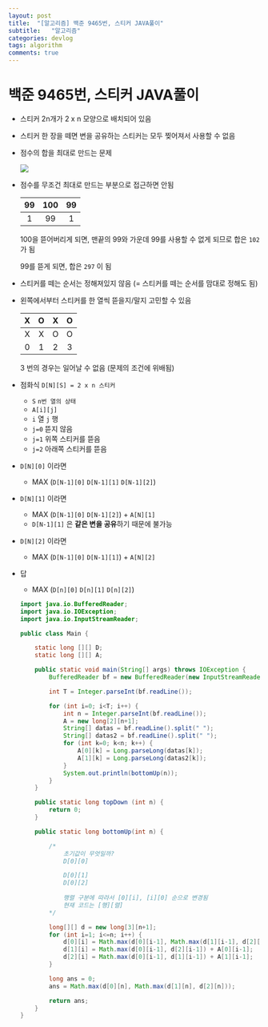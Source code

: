 ```yaml
---
layout: post
title:  "[알고리즘] 백준 9465번, 스티커 JAVA풀이"
subtitle:   "알고리즘"
categories: devlog
tags: algorithm
comments: true
---
```


# 백준 9465번, 스티커 JAVA풀이

- 스티커 2n개가 2 x n 모양으로 배치되어 있음

- 스티커 한 장을 떼면 변을 공유하는 스티커는 모두 찢어져서 사용할 수 없음

- 점수의 합을 최대로 만드는 문제

  ![](https://www.acmicpc.net/upload/images/sticker.png)

- 점수를 무조건 최대로 만드는 부분으로 접근하면 안됨

  |  99  | 100  |  99  |
  | :--: | :--: | :--: |
  |  1   |  99  |  1   |

  100을 뜯어버리게 되면, 맨끝의 99와 가운데 99를 사용할 수 없게 되므로 합은 `102` 가 됨

  99를 뜯게 되면, 합은 `297` 이 됨

- 스티커를 떼는 순서는 정해져있지 않음 (= 스티커를 떼는 순서를 맘대로 정해도 됨)

- 왼쪽에서부터 스티커를 한 열씩 뜯을지/말지 고민할 수 있음

  |  X   |  O   |  X   |  O   |
  | :--: | :--: | :--: | :--: |
  |  X   |  X   |  O   |  O   |
  |  0   |  1   |  2   |  3   |

  3 번의 경우는 일어날 수 없음 (문제의 조건에 위배됨)

- 점화식 `D[N][S] = 2 x n 스티커`

  - `S` `n번 열의 상태`
  - `A[i][j]`
  - `i` 열 `j` 행
  - `j=0` 뜯지 않음
  - `j=1` 위쪽 스티커를 뜯음
  - `j=2` 아래쪽 스티커를 뜯음

- `D[N][0]` 이라면

  - MAX (`D[N-1][0]` `D[N-1][1]` `D[N-1][2]`)

- `D[N][1]` 이라면

  - MAX (`D[N-1][0]` `D[N-1][2]`) + `A[N][1]`
  - `D[N-1][1]` 은 **같은 변을 공유**하기 때문에 불가능

- `D[N][2]` 이라면

  - MAX (`D[N-1][0]` `D[N-1][1]`) + `A[N][2]`

- 답 

  - MAX (`D[n][0]` `D[n][1]` `D[n][2]`)

  ```java
  import java.io.BufferedReader;
  import java.io.IOException;
  import java.io.InputStreamReader;
  
  public class Main {
  
      static long [][] D;
      static long [][] A;
  
      public static void main(String[] args) throws IOException {
          BufferedReader bf = new BufferedReader(new InputStreamReader(System.in));
  
          int T = Integer.parseInt(bf.readLine());
  
          for (int i=0; i<T; i++) {
              int n = Integer.parseInt(bf.readLine());
              A = new long[2][n+1];
              String[] datas = bf.readLine().split(" ");
              String[] datas2 = bf.readLine().split(" ");
              for (int k=0; k<n; k++) {
                  A[0][k] = Long.parseLong(datas[k]);
                  A[1][k] = Long.parseLong(datas2[k]);
              }
              System.out.println(bottomUp(n));
          }
      }
  
      public static long topDown (int n) {
          return 0;
      }
  
      public static long bottomUp(int n) {
  
          /*
              초기값이 무엇일까?
              D[0][0]
  
              D[0][1]
              D[0][2]
              
              행렬 구분에 따라서 [0][i], [i][0] 순으로 변경됨
              현재 코드는 [행][렬]
          */
  
          long[][] d = new long[3][n+1];
          for (int i=1; i<=n; i++) {
              d[0][i] = Math.max(d[0][i-1], Math.max(d[1][i-1], d[2][i-1]));
              d[1][i] = Math.max(d[0][i-1], d[2][i-1]) + A[0][i-1];
              d[2][i] = Math.max(d[0][i-1], d[1][i-1]) + A[1][i-1];
          }
  
          long ans = 0;
          ans = Math.max(d[0][n], Math.max(d[1][n], d[2][n]));
  
          return ans;
      }
  }
  ```



  


